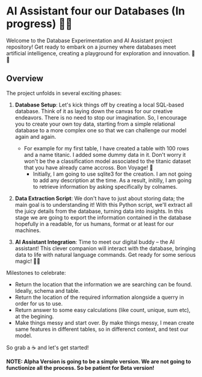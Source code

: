 # AI Assistant four our Databases (In progress) 🤖💾

Welcome to the Database Experimentation and AI Assistant project repository! Get ready to embark on a journey where databases meet artificial intelligence, creating a playground for exploration and innovation. 🚀🎨

## Overview

The project unfolds in several exciting phases:

1. **Database Setup**: Let's kick things off by creating a local SQL-based database. Think of it as laying down the canvas for our creative endeavors. There is no need to stop our imagination. So, I encourage you to create your own toy data, starting from a simple relational database to a more complex one so that we can challenge our model again and again.
   - For example for my first table, I have created a table with 100 rows and a name titanic. I added some dummy data in it. Don't worry it won't be the a classification model associated to the titanic dataset that you have already came accross. Bon Voyage! 🚢
        - Initially, I am going to use sqlite3 for the creation. I am not going to add any description at the time. As a result, initilly, I am going to retrieve information by asking specifically by colnames.

3. **Data Extraction Script**: We don't have to just about storing data; the main goal is to understanding it! With this Python script, we'll extract all the juicy details from the database, turning data into insights. In this stage we are going to export the information contained in the database hopefully in a readable, for us humans, format or at least for our machines.

4. **AI Assistant Integration**: Time to meet our digital buddy – the AI assistant! This clever companion will interact with the database, bringing data to life with natural language commands. Get ready for some serious magic! 🎩✨

Milestones to celebrate:
  - Return the location that the information we are searching can be found. Ideally, schema and table.
  - Return the location of the required information alongside a querry in order for us to use.
  - Return answer to some easy calculations (like count, unique, sum etc), at the begining.
  - Make things messy and start over. By make things messy, I mean create same features in different tables, so in differenct context, and test our model.


So grab a ☕️ and let's get started!

**NOTE: Alpha Version is going to be a simple version. We are not going to functionize all the process. So be patient for Beta version!**
